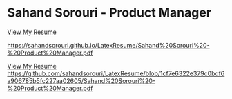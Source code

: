 # Sahand Sorouri - Product Manager
[View My Resume](https://sahandsorouri.github.io/LatexResume/Sahand%20Sorouri%20-%20Product%20Manager.pdf)

https://sahandsorouri.github.io/LatexResume/Sahand%20Sorouri%20-%20Product%20Manager.pdf

[View My Resume](Sahand%20Sorouri%20-%20Product%20Manager.pdf)
https://github.com/sahandsorouri/LatexResume/blob/1cf7e6322e379c0bcf6a906785b5fc227aa02605/Sahand%20Sorouri%20-%20Product%20Manager.pdf
